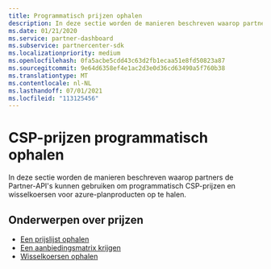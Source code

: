 ```yaml
---
title: Programmatisch prijzen ophalen
description: In deze sectie worden de manieren beschreven waarop partners de Partner-API's kunnen gebruiken om programmatisch prijzen en wisselkoersen voor Azure-planproducten op te halen.
ms.date: 01/21/2020
ms.service: partner-dashboard
ms.subservice: partnercenter-sdk
ms.localizationpriority: medium
ms.openlocfilehash: 0fa5acbe5cdd43c63d2fb1ecaa51e8fd50823a87
ms.sourcegitcommit: 9e64d6358ef4e1ac2d3e0d36cd63490a5f760b38
ms.translationtype: MT
ms.contentlocale: nl-NL
ms.lasthandoff: 07/01/2021
ms.locfileid: "113125456"
---
```

# <a name="programmatically-retrieve-csp-pricing"></a>CSP-prijzen programmatisch ophalen

In deze sectie worden de manieren beschreven waarop partners de Partner-API's kunnen gebruiken om programmatisch CSP-prijzen en wisselkoersen voor azure-planproducten op te halen.

## <a name="pricing-topics"></a>Onderwerpen over prijzen

- [Een prijslijst ophalen](get-a-price-sheet.md)
- [Een aanbiedingsmatrix krijgen](get-an-offer-matrix.md)
- [Wisselkoersen ophalen](get-foreign-exchange-rates.md)
